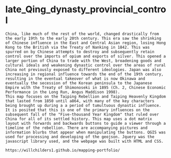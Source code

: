 # late_Qing_dynasty_provincial_control
	China, like much of the rest of the world, changed drastically from the early 19th to the early 20th century. This era saw the shrinking of Chinese influence in the East and Central Asian region, losing Hong Kong to the British via the Treaty of Nanking in 1842. This was spurred on by Chinese attempts to destroy and subsequently retain control over the imports of opium and exports of silver. This opened a larger portion of China to trade with the West, broadening goods and cultural ideals and weakening dynastic control over the areas of rural China not previously exposed to different ideologies. Japan was also increasing in regional influence towards the end of the 19th century, resulting in the eventual takeover of what is now Okinawa and eventually the secession of the Korean peninsula to the Japanese Empire with the Treaty of Shimonoseki in 1895 (Ch. 2, Chinese Economic Performance in the Long Run, Angus Maddison 1998). 
    This map focuses on the Taiping Rebellion and Taiping Heavenly Kingdom that lasted from 1850 until a864, with many of the key characters being brought up during a a period of tumultuous dynastic influence. It is posited that this is one of the primary influences on the subsequent fall of the "Five-thousand Year Kingdom" that ruled over China for all of its settled history. This map uses a dot matrix layout with forwards and backwards buttons to guide a viewer through a timeline of the rebellion. There are accompanying pictures and information blurbs that appear when manipulating the buttons. QGIS was used for processing and developing of the geojson. Jquery was the javascript library used, and the webpage was built with HTML and CSS.

    https://willchilders1.github.io/mapping-portfolio/

